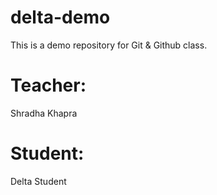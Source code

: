 # delta-demo
This is a demo repository for Git &amp; Github class.

# Teacher:
Shradha Khapra

# Student:
Delta Student